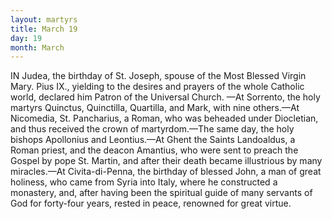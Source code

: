 ```yaml
---
layout: martyrs
title: March 19
day: 19
month: March
---
```

IN Judea, the birthday of St. Joseph, spouse of the
Most Blessed Virgin Mary. Pius IX., yielding
to the desires and prayers of the whole Catholic
world, declared him Patron of the Universal Church.
&mdash;At Sorrento, the holy martyrs Quinctus, Quinctilla, Quartilla, and Mark, with nine others.&mdash;At
Nicomedia, St. Pancharius, a Roman, who was beheaded under Diocletian, and thus received the crown
of martyrdom.&mdash;The same day, the holy bishops
Apollonius and Leontius.&mdash;At Ghent the Saints Landoaldus, a Roman priest, and the deacon Amantius,
who were sent to preach the Gospel by pope St.
Martin, and after their death became illustrious by
many miracles.&mdash;At Civita-di-Penna, the birthday of
blessed John, a man of great holiness, who came
from Syria into Italy, where he constructed a monastery, and, after having been the spiritual guide of
many servants of God for forty-four years, rested in
peace, renowned for great virtue.

